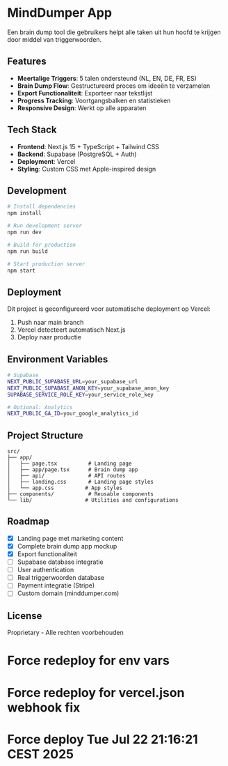 # MindDumper App

Een brain dump tool die gebruikers helpt alle taken uit hun hoofd te krijgen door middel van triggerwoorden.

## Features

- **Meertalige Triggers**: 5 talen ondersteund (NL, EN, DE, FR, ES)
- **Brain Dump Flow**: Gestructureerd proces om ideeën te verzamelen
- **Export Functionaliteit**: Exporteer naar tekstlijst
- **Progress Tracking**: Voortgangsbalken en statistieken
- **Responsive Design**: Werkt op alle apparaten

## Tech Stack

- **Frontend**: Next.js 15 + TypeScript + Tailwind CSS
- **Backend**: Supabase (PostgreSQL + Auth)
- **Deployment**: Vercel
- **Styling**: Custom CSS met Apple-inspired design

## Development

```bash
# Install dependencies
npm install

# Run development server
npm run dev

# Build for production
npm run build

# Start production server
npm start
```

## Deployment

Dit project is geconfigureerd voor automatische deployment op Vercel:

1. Push naar main branch
2. Vercel detecteert automatisch Next.js
3. Deploy naar productie

## Environment Variables

```bash
# Supabase
NEXT_PUBLIC_SUPABASE_URL=your_supabase_url
NEXT_PUBLIC_SUPABASE_ANON_KEY=your_supabase_anon_key
SUPABASE_SERVICE_ROLE_KEY=your_service_role_key

# Optional: Analytics
NEXT_PUBLIC_GA_ID=your_google_analytics_id
```

## Project Structure

```
src/
├── app/
│   ├── page.tsx          # Landing page
│   ├── app/page.tsx      # Brain dump app
│   ├── api/              # API routes
│   ├── landing.css       # Landing page styles
│   └── app.css          # App styles
├── components/           # Reusable components
└── lib/                 # Utilities and configurations
```

## Roadmap

- [x] Landing page met marketing content
- [x] Complete brain dump app mockup
- [x] Export functionaliteit
- [ ] Supabase database integratie
- [ ] User authentication
- [ ] Real triggerwoorden database
- [ ] Payment integratie (Stripe)
- [ ] Custom domain (minddumper.com)

## License

Proprietary - Alle rechten voorbehouden
# Force redeploy for env vars
# Force redeploy for vercel.json webhook fix
# Force deploy Tue Jul 22 21:16:21 CEST 2025
